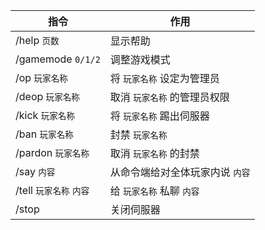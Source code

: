 | 指令 | 作用 |
| ---- | ---- |
| /help `页数` | 显示帮助 |
| /gamemode `0/1/2` | 调整游戏模式 |
| /op `玩家名称` | 将 `玩家名称` 设定为管理员 |
| /deop `玩家名称` | 取消 `玩家名称` 的管理员权限 |
| /kick `玩家名称` | 将 `玩家名称` 踢出伺服器 |
| /ban `玩家名称` | 封禁 `玩家名称` |
| /pardon `玩家名称` | 取消 `玩家名称` 的封禁 |
| /say `内容` | 从命令端给对全体玩家内说 `内容` |
| /tell `玩家名称` `内容` | 给 `玩家名称` 私聊 `内容` |
| /stop | 关闭伺服器 |